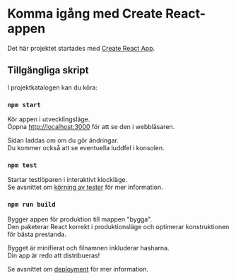 # Komma igång med Create React-appen

Det här projektet startades med [Create React App](https://github.com//create-react-app).

## Tillgängliga skript

I projektkatalogen kan du köra:

### `npm start`

Kör appen i utvecklingsläge.\
Öppna [http://localhost:3000](http://localhost:3000) för att se den i webbläsaren.

Sidan laddas om om du gör ändringar.\
Du kommer också att se eventuella luddfel i konsolen.

### `npm test`

Startar testlöparen i interaktivt klockläge.\
Se avsnittet om [körning av tester](https://facebook.github.io/create-react-app/docs/running-tests) för mer information.

### `npm run build`

Bygger appen för produktion till mappen "bygga".\
Den paketerar React korrekt i produktionsläge och optimerar konstruktionen för bästa prestanda.

Bygget är minifierat och filnamnen inkluderar hasharna.\
Din app är redo att distribueras!

Se avsnittet om [deployment](https://facebook.github.io/create-react-app/docs/deployment) för mer information.